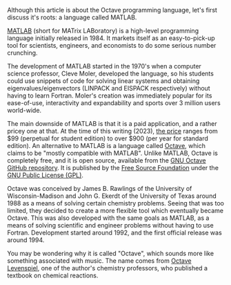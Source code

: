 Although this article is about the Octave programming language, let's first discuss
it's roots: a language called MATLAB.

[MATLAB][1] (short for MATrix LABoratory) is a high-level programming language initially
released in 1984. It markets itself as an easy-to-pick-up tool for scientists,
engineers, and economists to do some serious number crunching.

The development of MATLAB started in the 1970's when a computer science professor,
Cleve Moler, developed the language, so his students could use snippets of code
for solving linear systems and obtaining eigenvalues/eigenvectors (LINPACK and
EISPACK respectively) without having to learn Fortran. Moler's creation was
immediately popular for its ease-of-use, interactivity and expandability and
sports over 3 million users world-wide.

The main downside of MATLAB is that it is a paid application, and a rather pricey one at
that. At the time of this writing (2023), [the price][7] ranges from $99 (perpetual for
student edition) to over $900 (per year for standard edition). An alternative to MATLAB is a
language called [Octave][2], which claims to be "mostly compatible with MATLAB". Unlike
MATLAB, Octave is completely free, and it is open source, available from the 
[GNU Octave GitHub repository][6]. It is published by the [Free Source Foundation][3]
under the [GNU Public License (GPL)][4].

Octave was conceived by James B. Rawlings of the University of Wisconsin-Madison and
John G. Ekerdt of the University of Texas around 1988 as a means of solving certain chemistry
problems. Seeing that was too limited, they decided to create a more flexible tool which
eventually became Octave. This was also developed with the same goals as MATLAB, as a means of
solving scientific and engineer problems without having to use Fortran. Development started
around 1992, and the first official release was around 1994.

You may be wondering why it is called "Octave", which sounds more like something
associated with music. The name comes from [Octave Levenspiel][5], one of the author's
chemistry professors, who published a textbook on chemical reactions.

[1]: https://en.wikipedia.org/wiki/MATLAB
[2]: https://octave.org/about
[3]: https://www.fsf.org/
[4]: https://www.gnu.org/copyleft/gpl.html
[5]: https://en.wikipedia.org/wiki/Octave_Levenspiel
[6]: https://github.com/gnu-octave/octave
[7]: https://www.mathworks.com/pricing-licensing.html
